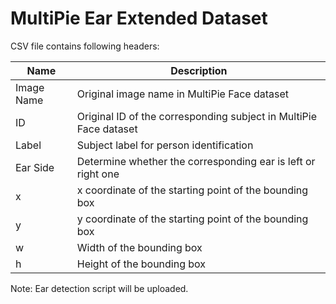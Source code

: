 # MultiPie Ear Extended Dataset

CSV file contains following headers:

| Name | Description |
| --- | --- |
| Image Name | Original image name in MultiPie Face dataset |
| ID | Original ID of the corresponding subject in MultiPie Face dataset |
| Label | Subject label for person identification |
| Ear Side | Determine whether the corresponding ear is left or right one |
| x | x coordinate of the starting point of the bounding box |
| y | y coordinate of the starting point of the bounding box |
| w | Width of the bounding box |
| h | Height of the bounding box |

Note: Ear detection script will be uploaded.
